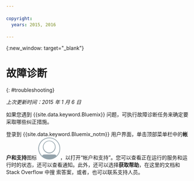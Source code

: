 ```yaml
---

copyright:
  years: 2015, 2016

---
```



{:new_window: target="_blank"}



# 故障诊断
{: #troubleshooting}

*上次更新时间：2015 年 1 月 6 日*

如果您遇到 {{site.data.keyword.Bluemix}} 问题，可执行故障诊断任务来确定要采取哪些纠正措施。

登录到 {{site.data.keyword.Bluemix_notm}} 用户界面，单击顶部菜单栏中的**帐户和支持**图标 ![帐户和支持](images/account_support.svg)，以打开“帐户和支持”。您可以查看正在运行的服务和运行时的状态，还可以查看通知。此外，还可以选择**获取帮助**，在这里的文档和 Stack Overflow 中搜
索答案，或者，也可以联系支持人员。
